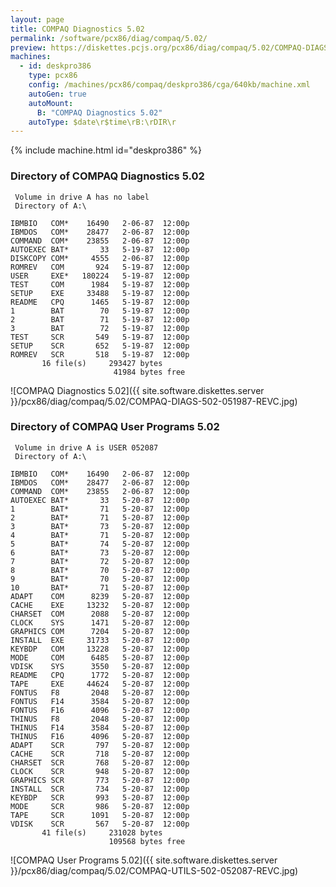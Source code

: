 ```yaml
---
layout: page
title: COMPAQ Diagnostics 5.02
permalink: /software/pcx86/diag/compaq/5.02/
preview: https://diskettes.pcjs.org/pcx86/diag/compaq/5.02/COMPAQ-DIAGS-502-051987-REVC.jpg
machines:
  - id: deskpro386
    type: pcx86
    config: /machines/pcx86/compaq/deskpro386/cga/640kb/machine.xml
    autoGen: true
    autoMount:
      B: "COMPAQ Diagnostics 5.02"
    autoType: $date\r$time\rB:\rDIR\r
---
```


{% include machine.html id="deskpro386" %}

### Directory of COMPAQ Diagnostics 5.02

     Volume in drive A has no label
     Directory of A:\

    IBMBIO   COM*    16490   2-06-87  12:00p
    IBMDOS   COM*    28477   2-06-87  12:00p
    COMMAND  COM*    23855   2-06-87  12:00p
    AUTOEXEC BAT*       33   5-19-87  12:00p
    DISKCOPY COM*     4555   2-06-87  12:00p
    ROMREV   COM       924   5-19-87  12:00p
    USER     EXE*   180224   5-19-87  12:00p
    TEST     COM      1984   5-19-87  12:00p
    SETUP    EXE     33488   5-19-87  12:00p
    README   CPQ      1465   5-19-87  12:00p
    1        BAT        70   5-19-87  12:00p
    2        BAT        71   5-19-87  12:00p
    3        BAT        72   5-19-87  12:00p
    TEST     SCR       549   5-19-87  12:00p
    SETUP    SCR       652   5-19-87  12:00p
    ROMREV   SCR       518   5-19-87  12:00p
           16 file(s)     293427 bytes
                           41984 bytes free

![COMPAQ Diagnostics 5.02]({{ site.software.diskettes.server }}/pcx86/diag/compaq/5.02/COMPAQ-DIAGS-502-051987-REVC.jpg)

### Directory of COMPAQ User Programs 5.02

     Volume in drive A is USER 052087
     Directory of A:\

    IBMBIO   COM*    16490   2-06-87  12:00p
    IBMDOS   COM*    28477   2-06-87  12:00p
    COMMAND  COM*    23855   2-06-87  12:00p
    AUTOEXEC BAT*       33   5-20-87  12:00p
    1        BAT*       71   5-20-87  12:00p
    2        BAT*       71   5-20-87  12:00p
    3        BAT*       73   5-20-87  12:00p
    4        BAT*       71   5-20-87  12:00p
    5        BAT*       74   5-20-87  12:00p
    6        BAT*       73   5-20-87  12:00p
    7        BAT*       72   5-20-87  12:00p
    8        BAT*       70   5-20-87  12:00p
    9        BAT*       70   5-20-87  12:00p
    10       BAT*       71   5-20-87  12:00p
    ADAPT    COM      8239   5-20-87  12:00p
    CACHE    EXE     13232   5-20-87  12:00p
    CHARSET  COM      2088   5-20-87  12:00p
    CLOCK    SYS      1471   5-20-87  12:00p
    GRAPHICS COM      7204   5-20-87  12:00p
    INSTALL  EXE     31733   5-20-87  12:00p
    KEYBDP   COM     13228   5-20-87  12:00p
    MODE     COM      6485   5-20-87  12:00p
    VDISK    SYS      3550   5-20-87  12:00p
    README   CPQ      1772   5-20-87  12:00p
    TAPE     EXE     44624   5-20-87  12:00p
    FONTUS   F8       2048   5-20-87  12:00p
    FONTUS   F14      3584   5-20-87  12:00p
    FONTUS   F16      4096   5-20-87  12:00p
    THINUS   F8       2048   5-20-87  12:00p
    THINUS   F14      3584   5-20-87  12:00p
    THINUS   F16      4096   5-20-87  12:00p
    ADAPT    SCR       797   5-20-87  12:00p
    CACHE    SCR       718   5-20-87  12:00p
    CHARSET  SCR       768   5-20-87  12:00p
    CLOCK    SCR       948   5-20-87  12:00p
    GRAPHICS SCR       773   5-20-87  12:00p
    INSTALL  SCR       734   5-20-87  12:00p
    KEYBDP   SCR       993   5-20-87  12:00p
    MODE     SCR       986   5-20-87  12:00p
    TAPE     SCR      1091   5-20-87  12:00p
    VDISK    SCR       567   5-20-87  12:00p
           41 file(s)     231028 bytes
                          109568 bytes free

![COMPAQ User Programs 5.02]({{ site.software.diskettes.server }}/pcx86/diag/compaq/5.02/COMPAQ-UTILS-502-052087-REVC.jpg)
